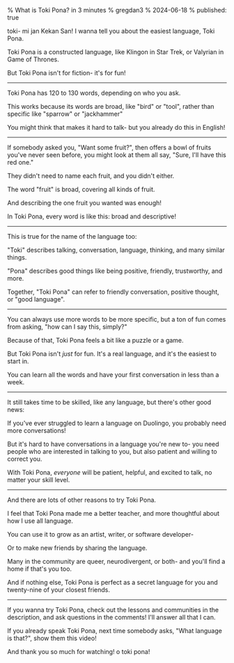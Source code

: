 % What is Toki Pona? in 3 minutes
% gregdan3
% 2024-06-18
% published: true

<!-- Is this the EASIEST language? -->

<!-- last timing: ~2:31 -->

<!--toki a, jan ale o! mi jan Kekan San! mi wile pana e sona pi toki pona!-->
<!-- I'm gregdan3, and today  -->

toki- mi jan Kekan San! I wanna tell you about the easiest language, Toki Pona.

Toki Pona is a constructed language, like Klingon in Star Trek, or Valyrian in Game of Thrones.

But Toki Pona isn't for fiction- it's for fun!

---

Toki Pona has 120 to 130 words, depending on who you ask.

This works because its words are broad, like "bird" or "tool", rather than specific like "sparrow" or "jackhammer"

You might think that makes it hard to talk- but you already do this in English!

---

If somebody asked you, "Want some fruit?", then offers a bowl of fruits you've never seen before, you might look at them all say, "Sure, I'll have this red one."

They didn't need to name each fruit, and you didn't either.

The word "fruit" is broad, covering all kinds of fruit.

And describing the one fruit you wanted was enough!

In Toki Pona, every word is like this: broad and descriptive!

---

This is true for the name of the language too:

"Toki" describes talking, conversation, language, thinking, and many similar things.

"Pona" describes good things like being positive, friendly, trustworthy, and more.

Together, "Toki Pona" can refer to friendly conversation, positive thought, or "good language".

---

You can always use more words to be more specific, but a ton of fun comes from asking, "how can I say this, simply?"

Because of that, Toki Pona feels a bit like a puzzle or a game.

But Toki Pona isn't _just_ for fun. It's a real language, and it's the easiest to start in.

You can learn all the words and have your first conversation in less than a week.

---

It still takes time to be skilled, like any language, but there's other good news:

If you've ever struggled to learn a language on Duolingo, you probably need more conversations!

But it's hard to have conversations in a language you're new to- you need people who are interested in talking to you, but also patient and willing to correct you.

With Toki Pona, _everyone_ will be patient, helpful, and excited to talk, no matter your skill level.

---

And there are lots of other reasons to try Toki Pona.

I feel that Toki Pona made me a better teacher, and more thoughtful about how I use all language.

You can use it to grow as an artist, writer, or software developer-

Or to make new friends by sharing the language.

Many in the community are queer, neurodivergent, or both- and you'll find a home if that's you too.

And if nothing else, Toki Pona is perfect as a secret language for you and twenty-nine of your closest friends.

---

If you wanna try Toki Pona, check out the lessons and communities in the description, and ask questions in the comments! I'll answer all that I can.

If you already speak Toki Pona, next time somebody asks, "What language is that?", show them this video!

And thank you so much for watching! o toki pona!

